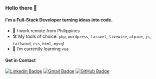 ### Hello there 👋

#### I'm a Full-Stack Developer turning ideas into code.

- 🏡 I work remote from Philippines
- 🛠  My tools of choice: `php`, `wordpress`, `laravel`, `livewire`, `alpine`, `js`, `tailwind`, `css`, `html`, `mysql`
- 🌱 I’m currently learning `vue`

#### Get in Contact

[![Linkedin Badge](https://img.shields.io/badge/-LinkedIn-blue?style=flat-square&logo=Linkedin&logoColor=white&link=https://www.linkedin.com/in/jhentle-anamong/)](https://www.linkedin.com/in/jhentle-anamong/)
[![Gmail Badge](https://img.shields.io/badge/-Gmail-d14836?style=flat-square&logo=Gmail&logoColor=white&link=mail@jhentle.anamong@gmail.com)](mailto:mail@jhentle.anamong@gmail.com)
[![GitHub Badge](https://img.shields.io/badge/-GitHub-000?style=flat-square&logo=GitHub&logoColor=white&link=https://github.com/jhentleanamong)](https://github.com/jhentleanamong)
